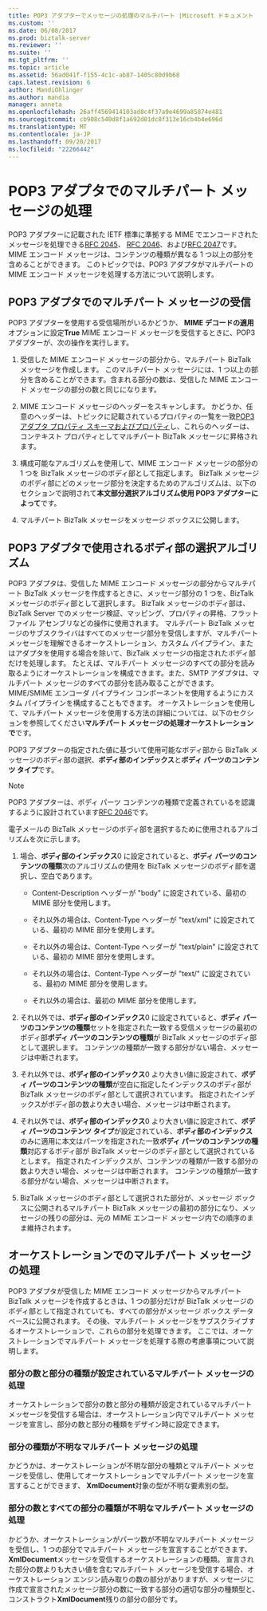 ```yaml
---
title: POP3 アダプターでメッセージの処理のマルチパート |Microsoft ドキュメント
ms.custom: ''
ms.date: 06/08/2017
ms.prod: biztalk-server
ms.reviewer: ''
ms.suite: ''
ms.tgt_pltfrm: ''
ms.topic: article
ms.assetid: 56ad041f-f155-4c1c-ab87-1405c80d9b68
caps.latest.revision: 6
author: MandiOhlinger
ms.author: mandia
manager: anneta
ms.openlocfilehash: 26aff4569414103ad8c4f37a9e4699a85874e481
ms.sourcegitcommit: cb908c540d8f1a692d01dc8f313e16cb4b4e696d
ms.translationtype: MT
ms.contentlocale: ja-JP
ms.lasthandoff: 09/20/2017
ms.locfileid: "22266442"
---
```

# <a name="processing-multi-part-messages-with-the-pop3-adapter"></a>POP3 アダプタでのマルチパート メッセージの処理
POP3 アダプターに記載された IETF 標準に準拠する MIME でエンコードされたメッセージを処理できる[RFC 2045](http://go.microsoft.com/fwlink/?LinkId=58810)、 [RFC 2046](http://go.microsoft.com/fwlink/?LinkId=58811)、および[RFC 2047](http://go.microsoft.com/fwlink/?LinkId=58812)です。 MIME エンコード メッセージは、コンテンツの種類が異なる 1 つ以上の部分を含めることができます。 このトピックでは、POP3 アダプタがマルチパートの MIME エンコード メッセージを処理する方法について説明します。  
  
## <a name="receiving-multi-part-messages-with-the-pop3-adapter"></a>POP3 アダプタでのマルチパート メッセージの受信  
 POP3 アダプターを使用する受信場所がいるかどうか、 **MIME デコードの適用**オプションに設定**True** MIME エンコード メッセージを受信するときに、POP3 アダプターが、次の操作を実行します。  
  
1.  受信した MIME エンコード メッセージの部分から、マルチパート BizTalk メッセージを作成します。 このマルチパート メッセージには、1 つ以上の部分を含めることができます。含まれる部分の数は、受信した MIME エンコード メッセージの部分の数と同じになります。  
  
2.  MIME エンコード メッセージのヘッダーをスキャンします。 かどうか、任意のヘッダーは、トピックに記載されているプロパティの一覧を一致[POP3 アダプタ プロパティ スキーマおよびプロパティ](../core/pop3-adapter-property-schema-and-properties.md)し、これらのヘッダーは、コンテキスト プロパティとしてマルチパート BizTalk メッセージに昇格されます。  
  
3.  構成可能なアルゴリズムを使用して、MIME エンコード メッセージの部分の 1 つを BizTalk メッセージのボディ部として指定します。 BizTalk メッセージのボディ部にどのメッセージ部分を決定するためのアルゴリズムは、以下のセクションで説明されて**本文部分選択アルゴリズム使用 POP3 アダプターによって**です。  
  
4.  マルチパート BizTalk メッセージをメッセージ ボックスに公開します。  
  
## <a name="body-part-selection-algorithm-used-by-the-pop3-adapter"></a>POP3 アダプタで使用されるボディ部の選択アルゴリズム  
 POP3 アダプタは、受信した MIME エンコード メッセージの部分からマルチパート BizTalk メッセージを作成するときに、メッセージ部分の 1 つを、BizTalk メッセージのボディ部として選択します。 BizTalk メッセージのボディ部は、BizTalk Server でのメッセージ検証、マッピング、プロパティの昇格、フラット ファイル アセンブリなどの操作に使用されます。 マルチパート BizTalk メッセージのサブスクライバはすべてのメッセージ部分を受信しますが、マルチパート メッセージを理解できるオーケストレーション、カスタム パイプライン、またはアダプタを使用する場合を除いて、BizTalk メッセージの指定されたボディ部だけを処理します。 たとえば、マルチパート メッセージのすべての部分を読み取るようにオーケストレーションを構成できます。また、SMTP アダプタは、マルチパート メッセージのすべての部分を読み取ることができます。MIME/SMIME エンコーダ パイプライン コンポーネントを使用するようにカスタム パイプラインを構成することもできます。 オーケストレーションを使用して、マルチパート メッセージを使用する方法の詳細については、以下のセクションを参照してください**マルチパート メッセージの処理オーケストレーションで**です。  
  
 POP3 アダプターの指定された値に基づいて使用可能なボディ部から BizTalk メッセージのボディ部の選択、**ボディ部のインデックス**と**ボディ パーツのコンテンツ タイプ**です。  
  
> [!NOTE]
>  POP3 アダプターは、ボディ パーツ コンテンツの種類で定義されているを認識するように設計されています[RFC 2046](http://go.microsoft.com/fwlink/?LinkId=119569)です。  
  
 電子メールの BizTalk メッセージのボディ部を選択するために使用されるアルゴリズムを次に示します。  
  
1.  場合、**ボディ部のインデックス**0 に設定されていると、**ボディ パーツのコンテンツの種類**次のアルゴリズムの使用を BizTalk メッセージのボディ部を選択し、空白であります。  
  
    -   Content-Description ヘッダーが "body" に設定されている、最初の MIME 部分を使用します。  
  
    -   それ以外の場合は、Content-Type ヘッダーが "text/xml" に設定されている、最初の MIME 部分を使用します。  
  
    -   それ以外の場合は、Content-Type ヘッダーが "text/plain" に設定されている、最初の MIME 部分を使用します。  
  
    -   それ以外の場合は、Content-Type ヘッダーが "text/" に設定されている、最初の MIME 部分を使用します。  
  
    -   それ以外の場合は、最初の MIME 部分を使用します。  
  
2.  それ以外では、**ボディ部のインデックス**0 に設定されていると、**ボディ パーツのコンテンツの種類**セットを指定された一致する受信メッセージの最初のボディ部**ボディ パーツのコンテンツの種類**が BizTalk メッセージのボディ部として選択します。 コンテンツの種類が一致する部分がない場合、メッセージは中断されます。  
  
3.  それ以外では、**ボディ部のインデックス**0 より大きい値に設定されて、**ボディ パーツのコンテンツの種類**が空白に指定したインデックスのボディ部が BizTalk メッセージのボディ部として選択されています。 指定されたインデックスがボディ部の数より大きい場合、メッセージは中断されます。  
  
4.  それ以外では、**ボディ部のインデックス**0 より大きい値に設定されて、**ボディ パーツのコンテンツ タイプ**が設定されている、**ボディ部のインデックス**のみに適用に本文はパーツを指定された一致**ボディ パーツのコンテンツの種類**対応するボディ部が BizTalk メッセージのボディ部として選択されているとします。 指定されたインデックスが、コンテンツの種類が一致する部分の数より大きい場合、メッセージは中断されます。 コンテンツの種類が一致する部分がない場合、メッセージは中断されます。  
  
5.  BizTalk メッセージのボディ部として選択された部分が、メッセージ ボックスに公開されるマルチパート BizTalk メッセージの最初の部分になり、メッセージの残りの部分は、元の MIME エンコード メッセージ内での順序のまま維持されます。  
  
## <a name="processing-multi-part-messages-in-orchestrations"></a>オーケストレーションでのマルチパート メッセージの処理  
 POP3 アダプタが受信した MIME エンコード メッセージからマルチパート BizTalk メッセージを作成するときは、1 つの部分だけが BizTalk メッセージのボディ部として指定されていても、すべての部分がメッセージ ボックス データベースに公開されます。 その後、マルチパート メッセージをサブスクライブするオーケストレーションで、これらの部分を処理できます。 ここでは、オーケストレーションでマルチパート メッセージを処理する際の考慮事項について説明します。  
  
### <a name="processing-multi-part-messages-with-a-known-number-of-parts-and-known-part-types"></a>部分の数と部分の種類が設定されているマルチパート メッセージの処理  
 オーケストレーションで部分の数と部分の種類が設定されているマルチパート メッセージを受信する場合は、オーケストレーション内でマルチパート メッセージを宣言し、部分の数と部分の種類をデザイン時に設定できます。  
  
### <a name="processing-multi-part-messages-with-unknown-part-types"></a>部分の種類が不明なマルチパート メッセージの処理  
 かどうかは、オーケストレーションが不明な部分の種類とマルチパート メッセージを受信し、使用してオーケストレーションでマルチパート メッセージを宣言することができます、 **XmlDocument**対象の型が不明な要素別の型。  
  
### <a name="processing-multi-part-messages-with-an-unknown-number-of-parts-and-all-of-the-part-types-are-unknown"></a>部分の数とすべての部分の種類が不明なマルチパート メッセージの処理  
 かどうか、オーケストレーションがパーツ数が不明なマルチパート メッセージを受信し、1 つの部分でマルチパート メッセージを宣言することができます、 **XmlDocument**メッセージを受信するオーケストレーションの種類。 宣言された部分の数よりも大きい値を含むマルチパート メッセージを受信する場合、オーケストレーション エンジン読み取りの数の部分がありますが、メッセージに作成で宣言されたメッセージ部分の数に一致する部分の適切な部分の種類型と、コンストラクト**XmlDocument**残りの部分の部分です。